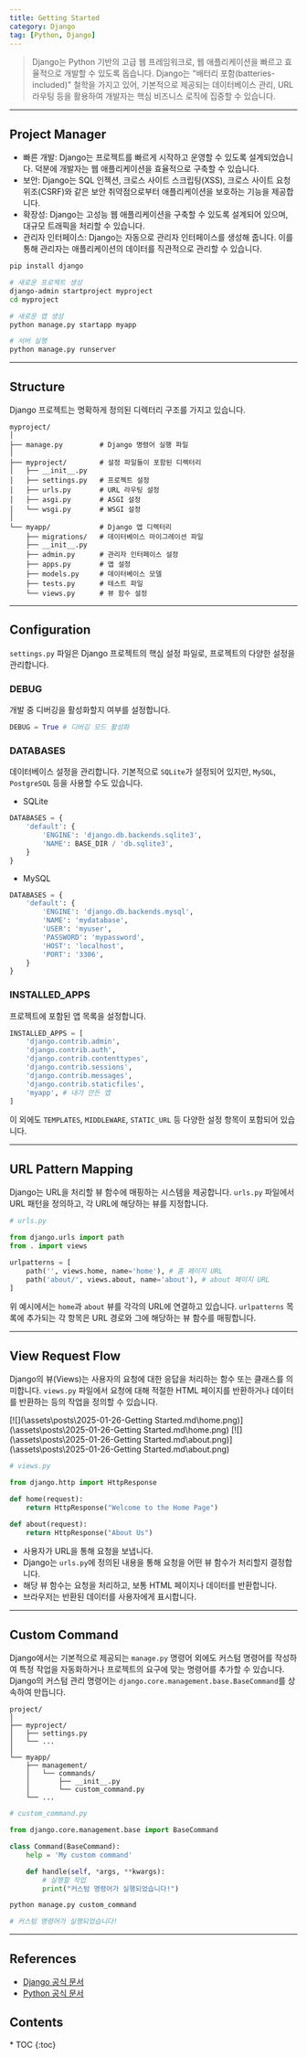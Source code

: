 ```yaml
---
title: Getting Started
category: Django
tag: [Python, Django]
---
```


> Django는 Python 기반의 고급 웹 프레임워크로, 웹 애플리케이션을 빠르고 효율적으로 개발할 수 있도록 돕습니다. Django는 "배터리 포함(batteries-included)" 철학을 가지고 있어, 기본적으로 제공되는 데이터베이스 관리, URL 라우팅 등을 활용하여 개발자는 핵심 비즈니스 로직에 집중할 수 있습니다.

---

## Project Manager

- 빠른 개발: Django는 프로젝트를 빠르게 시작하고 운영할 수 있도록 설계되었습니다. 덕분에 개발자는 웹 애플리케이션을 효율적으로 구축할 수 있습니다.
- 보안: Django는 SQL 인젝션, 크로스 사이트 스크립팅(XSS), 크로스 사이트 요청 위조(CSRF)와 같은 보안 취약점으로부터 애플리케이션을 보호하는 기능을 제공합니다.
- 확장성: Django는 고성능 웹 애플리케이션을 구축할 수 있도록 설계되어 있으며, 대규모 트래픽을 처리할 수 있습니다.
- 관리자 인터페이스: Django는 자동으로 관리자 인터페이스를 생성해 줍니다. 이를 통해 관리자는 애플리케이션의 데이터를 직관적으로 관리할 수 있습니다.

```bash
pip install django

# 새로운 프로젝트 생성
django-admin startproject myproject
cd myproject

# 새로운 앱 생성
python manage.py startapp myapp

# 서버 실행
python manage.py runserver
```

---

## Structure

Django 프로젝트는 명확하게 정의된 디렉터리 구조를 가지고 있습니다.

```plaintext
myproject/
│
├── manage.py         # Django 명령어 실행 파일
│
├── myproject/        # 설정 파일들이 포함된 디렉터리
│   ├── __init__.py
│   ├── settings.py   # 프로젝트 설정
│   ├── urls.py       # URL 라우팅 설정
│   ├── asgi.py       # ASGI 설정
│   └── wsgi.py       # WSGI 설정
│
└── myapp/            # Django 앱 디렉터리
    ├── migrations/   # 데이터베이스 마이그레이션 파일
    ├── __init__.py
    ├── admin.py      # 관리자 인터페이스 설정
    ├── apps.py       # 앱 설정
    ├── models.py     # 데이터베이스 모델
    ├── tests.py      # 테스트 파일
    └── views.py      # 뷰 함수 설정
```

---

## Configuration

`settings.py` 파일은 Django 프로젝트의 핵심 설정 파일로, 프로젝트의 다양한 설정을 관리합니다.

### DEBUG

개발 중 디버깅을 활성화할지 여부를 설정합니다.

```python
DEBUG = True # 디버깅 모드 활성화
```

### DATABASES

데이터베이스 설정을 관리합니다. 기본적으로 `SQLite`가 설정되어 있지만, `MySQL`, `PostgreSQL` 등을 사용할 수도 있습니다.

- SQLite

```python
DATABASES = {
    'default': {
        'ENGINE': 'django.db.backends.sqlite3',
        'NAME': BASE_DIR / 'db.sqlite3',
    }
}
```

- MySQL

```python
DATABASES = {
    'default': {
        'ENGINE': 'django.db.backends.mysql',
        'NAME': 'mydatabase',
        'USER': 'myuser',
        'PASSWORD': 'mypassword',
        'HOST': 'localhost',
        'PORT': '3306',
    }
}
```

### INSTALLED_APPS

프로젝트에 포함된 앱 목록을 설정합니다.

```python
INSTALLED_APPS = [
    'django.contrib.admin',
    'django.contrib.auth',
    'django.contrib.contenttypes',
    'django.contrib.sessions',
    'django.contrib.messages',
    'django.contrib.staticfiles',
    'myapp', # 내가 만든 앱
]
```

이 외에도 `TEMPLATES`, `MIDDLEWARE`, `STATIC_URL` 등 다양한 설정 항목이 포함되어 있습니다.

---

## URL Pattern Mapping

Django는 URL을 처리할 뷰 함수에 매핑하는 시스템을 제공합니다.
`urls.py` 파일에서 URL 패턴을 정의하고, 각 URL에 해당하는 뷰를 지정합니다.

```python
# urls.py

from django.urls import path
from . import views

urlpatterns = [
    path('', views.home, name='home'), # 홈 페이지 URL
    path('about/', views.about, name='about'), # about 페이지 URL
]
```

위 예시에서는 `home`과 `about` 뷰를 각각의 URL에 연결하고 있습니다. `urlpatterns` 목록에 추가되는 각 항목은 URL 경로와 그에 해당하는 뷰 함수를 매핑합니다.

---

## View Request Flow

Django의 뷰(Views)는 사용자의 요청에 대한 응답을 처리하는 함수 또는 클래스를 의미합니다. `views.py` 파일에서 요청에 대해 적절한 HTML 페이지를 반환하거나 데이터를 반환하는 등의 작업을 정의할 수 있습니다.

[![](\assets\posts\2025-01-26-Getting Started.md\home.png)](\assets\posts\2025-01-26-Getting Started.md\home.png)
[![](\assets\posts\2025-01-26-Getting Started.md\about.png)](\assets\posts\2025-01-26-Getting Started.md\about.png)

```python
# views.py

from django.http import HttpResponse

def home(request):
    return HttpResponse("Welcome to the Home Page")

def about(request):
    return HttpResponse("About Us")
```

- 사용자가 URL을 통해 요청을 보냅니다.
- Django는 `urls.py`에 정의된 내용을 통해 요청을 어떤 뷰 함수가 처리할지 결정합니다.
- 해당 뷰 함수는 요청을 처리하고, 보통 HTML 페이지나 데이터를 반환합니다.
- 브라우저는 반환된 데이터를 사용자에게 표시합니다.

---

## Custom Command

Django에서는 기본적으로 제공되는 `manage.py` 명령어 외에도 커스텀 명령어를 작성하여 특정 작업을 자동화하거나 프로젝트의 요구에 맞는 명령어를 추가할 수 있습니다. Django의 커스텀 관리 명령어는 `django.core.management.base.BaseCommand`를 상속하여 만듭니다.

```plaintext
project/
│
├── myproject/
│   ├── settings.py
│   └── ...
│
└── myapp/
    ├── management/
    │   └── commands/
    │       ├── __init__.py
    │       └── custom_command.py
    └── ...
```

```python
# custom_command.py

from django.core.management.base import BaseCommand

class Command(BaseCommand):
    help = 'My custom command'

    def handle(self, *args, **kwargs):
        # 실행할 작업
        print("커스텀 명령어가 실행되었습니다!")
```

```bash
python manage.py custom_command

# 커스텀 명령어가 실행되었습니다!
```

---

## References

- [Django 공식 문서](https://www.djangoproject.com/)
- [Python 공식 문서](https://docs.python.org/3/)

<nav class="post-toc" markdown="1">
  <h2>Contents</h2>
* TOC
{:toc}
</nav>
